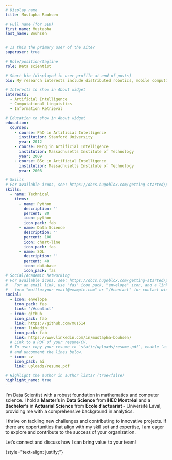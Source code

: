 ```yaml
---
# Display name
title: Mustapha Bouhsen

# Full name (for SEO)
first_name: Mustapha
last_name: Bouhsen


# Is this the primary user of the site?
superuser: true

# Role/position/tagline
role: Data scientist

# Short bio (displayed in user profile at end of posts)
bio: My research interests include distributed robotics, mobile computing and programmable matter.

# Interests to show in About widget
interests:
  - Artificial Intelligence
  - Computational Linguistics
  - Information Retrieval

# Education to show in About widget
education:
  courses:
    - course: PhD in Artificial Intelligence
      institution: Stanford University
      year: 2012
    - course: MEng in Artificial Intelligence
      institution: Massachusetts Institute of Technology
      year: 2009
    - course: BSc in Artificial Intelligence
      institution: Massachusetts Institute of Technology
      year: 2008

# Skills
# For available icons, see: https://docs.hugoblox.com/getting-started/page-builder/#icons
skills:
  - name: Technical
    items:
      - name: Python
        description: ''
        percent: 80
        icon: python
        icon_pack: fab
      - name: Data Science
        description: ''
        percent: 100
        icon: chart-line
        icon_pack: fas
      - name: SQL
        description: ''
        percent: 40
        icon: database
        icon_pack: fas
# Social/Academic Networking
# For available icons, see: https://docs.hugoblox.com/getting-started/page-builder/#icons
#   For an email link, use "fas" icon pack, "envelope" icon, and a link in the
#   form "mailto:your-email@example.com" or "/#contact" for contact widget.
social:
  - icon: envelope
    icon_pack: fas
    link: '/#contact'
  - icon: github
    icon_pack: fab
    link: https://github.com/mus514
  - icon: linkedin
    icon_pack: fab
    link: https://www.linkedin.com/in/mustapha-bouhsen/
  # Link to a PDF of your resume/CV.
  # To use: copy your resume to `static/uploads/resume.pdf`, enable `ai` icons in `params.yaml`,
  # and uncomment the lines below.
  - icon: cv
    icon_pack: ai
    link: uploads/resume.pdf

# Highlight the author in author lists? (true/false)
highlight_name: true
---
```


I'm Data Scientist with a robust foundation in mathematics and computer science. I hold a **Master’s** in **Data Science** from **HEC Montréal** and a **Bachelor’s** in **Actuarial Science** from **École d’actuariat** - Université Laval, providing me with a comprehensive background in analytics.

I thrive on tackling new challenges and contributing to innovative projects. If there are opportunities that align with my skill set and expertise, I am eager to explore and contribute to the success of your organization.

Let’s connect and discuss how I can bring value to your team!

{style="text-align: justify;"}
